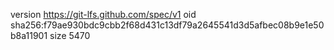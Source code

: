version https://git-lfs.github.com/spec/v1
oid sha256:f79ae930bdc9cbb2f68d431c13df79a2645541d3d5afbec08b9e1e50b8a11901
size 5470
